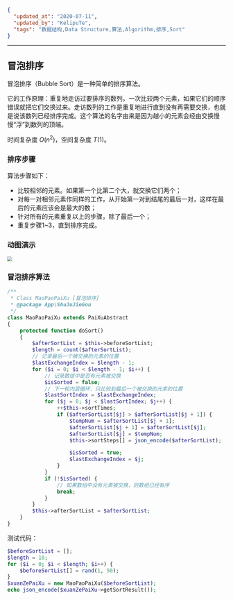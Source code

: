 ```json
{
  "updated_at": "2020-07-11",
  "updated_by": "KelipuTe",
  "tags": "数据结构,Data Structure,算法,Algorithm,排序,Sort"
}
```

---

## 冒泡排序

冒泡排序（Bubble Sort）是一种简单的排序算法。

它的工作原理：重复地走访过要排序的数列，一次比较两个元素，如果它们的顺序错误就把它们交换过来。走访数列的工作是重复地进行直到没有再需要交换，也就是说该数列已经排序完成。这个算法的名字由来是因为越小的元素会经由交换慢慢“浮”到数列的顶端。

时间复杂度 $O(n^2)$，空间复杂度 $T(1)$。

### 排序步骤

算法步骤如下：

- 比较相邻的元素。如果第一个比第二个大，就交换它们两个；
- 对每一对相邻元素作同样的工作，从开始第一对到结尾的最后一对，这样在最后的元素应该会是最大的数；
- 针对所有的元素重复以上的步骤，除了最后一个；
- 重复步骤1~3，直到排序完成。

### 动图演示

<img src="E:\GongZuoQu\KTZhiShiKu\Image\ShuJuJieGou\MaoPaoPaiXu_img01.gif" style="zoom:67%;" />

### 冒泡排序算法

```php
/**
 * Class MaoPaoPaiXu [冒泡排序]
 * @package App\ShuJuJieGou
 */
class MaoPaoPaiXu extends PaiXuAbstract
{
    protected function doSort()
    {
        $afterSortList = $this->beforeSortList;
        $length = count($afterSortList);
        // 记录最后一个被交换的元素的位置
        $lastExchangeIndex = $length - 1;
        for ($i = 0; $i < $length - 1; $i++) {
            // 记录数组中是否有元素被交换
            $isSorted = false;
            // 下一轮内层循环，只比较到最后一个被交换的元素的位置
            $lastSortIndex = $lastExchangeIndex;
            for ($j = 0; $j < $lastSortIndex; $j++) {
                ++$this->sortTimes;
                if ($afterSortList[$j] > $afterSortList[$j + 1]) {
                    $tempNum = $afterSortList[$j + 1];
                    $afterSortList[$j + 1] = $afterSortList[$j];
                    $afterSortList[$j] = $tempNum;
                    $this->sortSteps[] = json_encode($afterSortList);

                    $isSorted = true;
                    $lastExchangeIndex = $j;
                }
            }
            if (!$isSorted) {
                // 如果数组中没有元素被交换，则数组已经有序
                break;
            }
        }
        $this->afterSortList = $afterSortList;
    }
}
```

测试代码：

```php
$beforeSortList = [];
$length = 10;
for ($i = 0; $i < $length; $i++) {
    $beforeSortList[] = rand(1, 50);
}
$xuanZePaiXu = new MaoPaoPaiXu($beforeSortList);
echo json_encode($xuanZePaiXu->getSortResult());
```